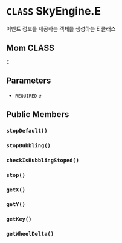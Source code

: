 # `CLASS` SkyEngine.E
이벤트 정보를 제공하는 객체를 생성하는 E 클래스

## Mom CLASS
`E`

## Parameters
* `REQUIRED` *e*

## Public Members

### `stopDefault()`


### `stopBubbling()`

### `checkIsBubblingStoped()`

### `stop()`

### `getX()`

### `getY()`

### `getKey()`

### `getWheelDelta()`
